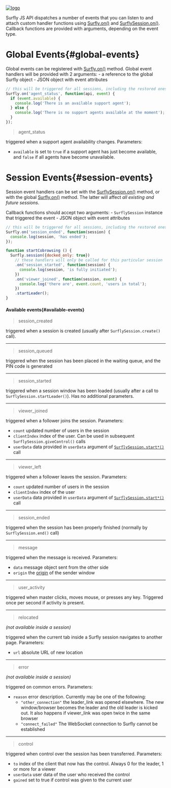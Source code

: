 <a href="https://www.surfly.com/">![logo](../images/logosmall.png)</a>

Surfly JS API dispatches a number of events that you can listen to and attach custom handler functions using [Surfly.on()](surfly-object-api.md#on) and [SurflySession.on()](surfly-session-api.md#on). Callback functions are provided with arguments, depending on the event type.

# Global Events{#global-events}

Global events can be registered with [Surfly.on()](surfly-object-api.md#on) method. 
Global event handlers will be provided with 2 arguments:
    - a reference to the global Surfly object
    - JSON object with event attributes

```javascript
// this will be triggered for all sessions, including the restored ones
Surfly.on('agent_status', function(api, event) {
  if (event.available) {
    console.log('There is an available support agent');
  } else {
    console.log('There is no support agents available at the moment');
  }
});

```

<a name="agent-status"></a>
> agent_status

triggered when a support agent availability changes. Parameters:

- `available` is set to `true` if a support agent has just become available, and `false` if all agents have become unavailable.


# Session Events{#session-events}

Session event handlers can be set with the [SurflySession.on()](surfly-session-api.md#on) method, or with the global [Surfly.on()](surfly-object-api.md#on) method. The latter will affect _all existing and future sessions_.

Callback functions should accept two arguments:
    - `SurflySession` instance that triggered the event
    -  JSON object with event attributes

```javascript
// this will be triggered for all sessions, including the restored ones
Surfly.on('session_ended', function(session) {
  console.log(session, 'has ended');
});

function startCobrowsing () {
  Surfly.session({docked_only: true})
    // these handlers will only be called for this particular session
    .on('session_started', function(session) {
      console.log(session, 'is fully initiated');
    })
    .on('viewer_joined', function(session, event) {
      console.log('there are', event.count, 'users in total');
    })
    .startLeader();
}
```

#### Available events{#available-events}

<a name="session-created"></a>
> session_created

triggered when a session is created (usually after `SurflySession.create()` call).

<hr />

<a name="session-queued"></a>
> session_queued

triggered when the session has been placed in the waiting queue, and the PIN code is generated

<hr />

<a name="session-started"></a>
> session_started

triggered when a session window has been loaded (usually after a call to `SurflySession.startLeader()`). Has no additional parameters.

<hr />

<a name="viewer-joined"></a>
> viewer_joined

triggered when a follower joins the session. Parameters:

- `count` updated number of users in the session
- `clientIndex` index of the user. Can be used in subsequent `SurflySession.giveControl()` calls
- `userData` data provided in `userData` argument of [`SurflySession.start*()`](surfly-session-objects.md) call

<hr />

<a name="viewer-left"></a>
> viewer_left

triggered when a follower leaves the session. Parameters:

- `count` updated number of users in the session
- `clientIndex` index of the user
- `userData` data provided in `userData` argument of [`SurflySession.start*()`](surfly-session-objects.md) call

<hr />

<a name="session-ended"></a>
> session_ended

triggered when the session has been properly finished (normally by `SurflySession.end()` call)

<hr />

<a name="message"></a>
> message

triggered when the message is received. Parameters:

- `data` message object sent from the other side
- `origin` the [origin](https://developer.mozilla.org/en-US/docs/Web/Security/Same-origin_policy) of the sender window

<hr />

<a name="user-activity"></a>
> user_activity

triggered when master clicks, moves mouse, or presses any key. Triggered once per second if activity is present.

<hr />

<a name="relocated"></a>
> relocated

_(not available inside a session)_

triggered when the current tab inside a Surfly session navigates to another page. Parameters:
- `url` absolute URL of new location

<hr />

<a name="error"></a>
>  error

_(not available inside a session)_

triggered on common errors. Parameters:
- `reason` error description. Currently may be one of the following:
  -  `"other_connection"` the leader_link was opened elsewhere. The new window/browser becomes the leader and the old leader is kicked out. It also happens if viewer_link was open twice in the same browser
  -  `"connect_failed"` The WebSocket connection to Surfly cannot be established

<hr />

<a name="control"></a>
> control

triggered when control over the session has been transferred. Parameters:
- `to` index of the client that now has the control. Always 0 for the leader, 1 or more for a viewer
- `userData` user data of the user who received the control
- `gained` set to true if control was given to the current user
